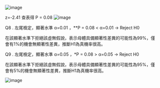 ![image](https://github.com/user-attachments/assets/926aac00-e639-4a93-8f0e-c1497a79630e)

z=-2.41 查表得 P = 0.08
![image](https://github.com/user-attachments/assets/220920cf-a8f8-4cf8-8485-7b9e842a3f88)


Q8 . 左尾檢定，顯著水準 α=0.01 ，**P = 0.08 < α=0.01 → Reject H0 

在該顯著水準下拒絕該虛無假說，表示母體具備顯著性差異的可能性為99%，僅會有1%的機會無顯著性差異，推斷H1為真機率很高。

Q9 . 左尾檢定，顯著水準 α=0.05 ，*P = 0.08 > α=0.05 → Reject H0 

在該顯著水準下拒絕該虛無假說，表示母體具備顯著性差異的可能性為95%，僅會有5%的機會無顯著性差異，推斷H1為真機率很高。

![image](https://github.com/user-attachments/assets/c9bf9f34-b7cf-4c51-aca1-82cce97dd777)

